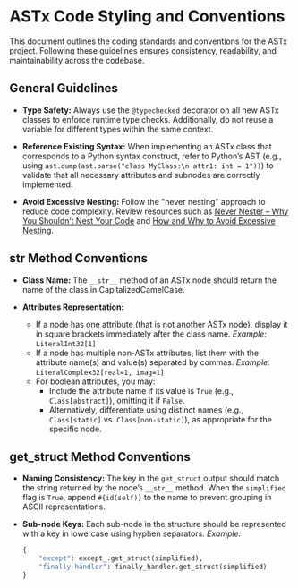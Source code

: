 # ASTx Code Styling and Conventions

This document outlines the coding standards and conventions for the ASTx
project. Following these guidelines ensures consistency, readability, and
maintainability across the codebase.

## General Guidelines

- **Type Safety:** Always use the `@typechecked` decorator on all new ASTx
  classes to enforce runtime type checks. Additionally, do not reuse a variable
  for different types within the same context.

- **Reference Existing Syntax:** When implementing an ASTx class that
  corresponds to a Python syntax construct, refer to Python’s AST (e.g., using
  `ast.dump(ast.parse("class MyClass:\n attr1: int = 1"))`) to validate that all
  necessary attributes and subnodes are correctly implemented.

- **Avoid Excessive Nesting:** Follow the "never nesting" approach to reduce
  code complexity. Review resources such as
  [Never Nester – Why You Shouldn’t Nest Your Code](https://buildfactory.dk/never-nester-why-you-shouldnt-nest-your-code/)
  and
  [How and Why to Avoid Excessive Nesting](https://www.codeproject.com/Articles/626403/How-and-Why-to-Avoid-Excessive-Nesting).

## **str** Method Conventions

- **Class Name:** The `__str__` method of an ASTx node should return the name of
  the class in CapitalizedCamelCase.

- **Attributes Representation:**
  - If a node has one attribute (that is not another ASTx node), display it in
    square brackets immediately after the class name. _Example:_
    `LiteralInt32[1]`
  - If a node has multiple non-ASTx attributes, list them with the attribute
    name(s) and value(s) separated by commas. _Example:_
    `LiteralComplex32[real=1, imag=1]`
  - For boolean attributes, you may:
    - Include the attribute name if its value is `True` (e.g.,
      `Class[abstract]`), omitting it if `False`.
    - Alternatively, differentiate using distinct names (e.g., `Class[static]`
      vs. `Class[non-static]`), as appropriate for the specific node.

## get_struct Method Conventions

- **Naming Consistency:** The key in the `get_struct` output should match the
  string returned by the node’s `__str__` method. When the `simplified` flag is
  `True`, append `#{id(self)}` to the name to prevent grouping in ASCII
  representations.

- **Sub-node Keys:** Each sub-node in the structure should be represented with a
  key in lowercase using hyphen separators. _Example:_
  ```python
  {
      "except": except_.get_struct(simplified),
      "finally-handler": finally_handler.get_struct(simplified)
  }
  ```

